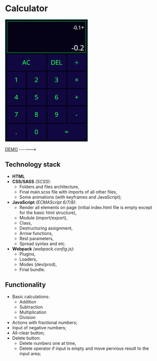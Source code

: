 # Calculator #
![Calculator](preview.png)

[DEMO](https://gleb-bayeshko.github.io/calculator/) ------>

## Technology stack ##
* **HTML**
* **CSS/SASS** *(SCSS)*:
  * Folders and files architecture,
  * Final main.scss file with imports of all other files,
  * Some animations (with keyframes and JavaScript);
* **JavaScript** *(ECMAScript 6/7/8)*:
  * Render all elements on page (initial index.html file is empty except for the basic html structure),
  * Module (import/export),
  * Class,
  * Destructuring assignment,
  * Arrow functions,
  * Rest parameters,
  * Spread syntax and etc.
* **Webpack** *(webpack.config.js)*:
  * Plugins,
  * Loaders,
  * Modes (dev/prod),
  * Final bundle.

## Functionality ##
- Basic calculations:
  - Addition
  - Subtraction
  - Multiplication
  - Division
- Actions with fractional numbers;
- Input of negative numbers;
- All-clear button;
- Delete button:
  - Delete numbers one at time,
  - Delete operator if input is empty and move pervious result to the input area;